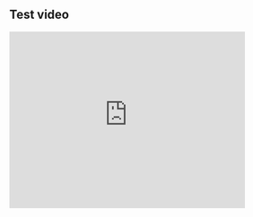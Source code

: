 ## Test video

<iframe width="420" height="315" src="http://www.youtube.com/embed/dQw4w9WgXcQ" frameborder="0"></iframe>
